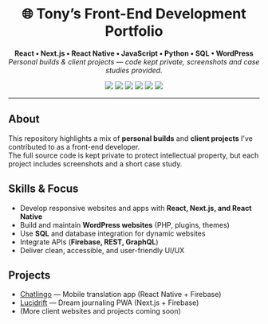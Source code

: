 <h1 align="center">🌐 Tony’s Front-End Development Portfolio</h1>

<p align="center">
  <b>React • Next.js • React Native • JavaScript • Python • SQL • WordPress</b><br/>
  <i>Personal builds & client projects — code kept private, screenshots and case studies provided.</i>
</p>

<p align="center">
  <img src="https://img.shields.io/badge/Frontend-React-blue?style=for-the-badge"/>
  <img src="https://img.shields.io/badge/Styling-TailwindCSS-teal?style=for-the-badge"/>
  <img src="https://img.shields.io/badge/Database-SQL-orange?style=for-the-badge"/>
  <img src="https://img.shields.io/badge/CMS-WordPress-blueviolet?style=for-the-badge"/>
  <img src="https://img.shields.io/badge/Language-JavaScript-yellow?style=for-the-badge"/>
  <img src="https://img.shields.io/badge/Language-Python-green?style=for-the-badge"/>
</p>

---

## About
This repository highlights a mix of **personal builds** and **client projects** I’ve contributed to as a front-end developer.  
The full source code is kept private to protect intellectual property, but each project includes screenshots and a short case study.

## Skills & Focus
- Develop responsive websites and apps with **React, Next.js, and React Native**  
- Build and maintain **WordPress websites** (PHP, plugins, themes)  
- Use **SQL** and database integration for dynamic websites  
- Integrate APIs (**Firebase, REST, GraphQL**)  
- Deliver clean, accessible, and user-friendly UI/UX  

## Projects
- [Chatlingo](./Chatlingo/README.md) — Mobile translation app (React Native + Firebase)  
- [Lucidrift](./Lucidrift/README.md) — Dream journaling PWA (Next.js + Firebase)  
- (More client websites and projects coming soon)
